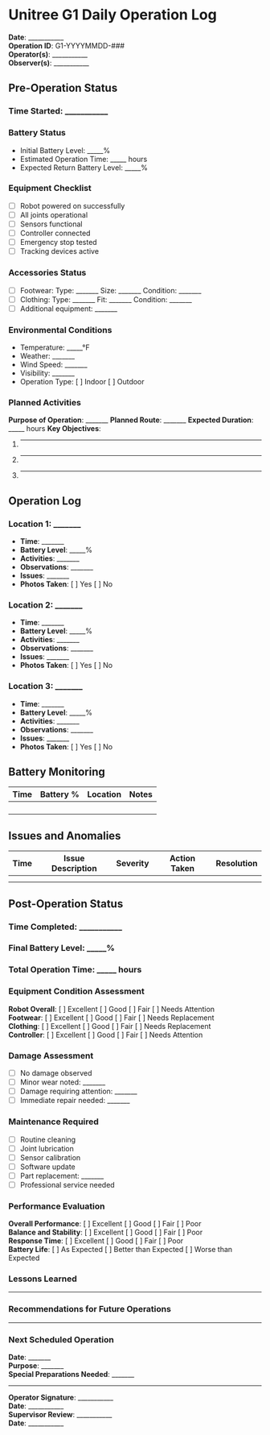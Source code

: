 # Unitree G1 Daily Operation Log

**Date**: ___________  
**Operation ID**: G1-YYYYMMDD-###  
**Operator(s)**: ___________  
**Observer(s)**: ___________  

## Pre-Operation Status

### Time Started: ___________

### Battery Status
- Initial Battery Level: _____%
- Estimated Operation Time: _____ hours
- Expected Return Battery Level: _____%

### Equipment Checklist
- [ ] Robot powered on successfully
- [ ] All joints operational
- [ ] Sensors functional
- [ ] Controller connected
- [ ] Emergency stop tested
- [ ] Tracking devices active

### Accessories Status
- [ ] Footwear: Type: _______ Size: _______ Condition: _______
- [ ] Clothing: Type: _______ Fit: _______ Condition: _______
- [ ] Additional equipment: _______

### Environmental Conditions
- Temperature: _____°F
- Weather: _______
- Wind Speed: _______
- Visibility: _______
- Operation Type: [ ] Indoor [ ] Outdoor

### Planned Activities
**Purpose of Operation**: _______
**Planned Route**: _______
**Expected Duration**: _____ hours
**Key Objectives**: 
1. _______
2. _______
3. _______

## Operation Log

### Location 1: _______
- **Time**: _______
- **Battery Level**: _____%
- **Activities**: _______
- **Observations**: _______
- **Issues**: _______
- **Photos Taken**: [ ] Yes [ ] No

### Location 2: _______
- **Time**: _______
- **Battery Level**: _____%
- **Activities**: _______
- **Observations**: _______
- **Issues**: _______
- **Photos Taken**: [ ] Yes [ ] No

### Location 3: _______
- **Time**: _______
- **Battery Level**: _____%
- **Activities**: _______
- **Observations**: _______
- **Issues**: _______
- **Photos Taken**: [ ] Yes [ ] No

## Battery Monitoring
| Time | Battery % | Location | Notes |
|------|-----------|----------|-------|
|      |           |          |       |
|      |           |          |       |
|      |           |          |       |
|      |           |          |       |

## Issues and Anomalies
| Time | Issue Description | Severity | Action Taken | Resolution |
|------|-------------------|----------|--------------|------------|
|      |                   |          |              |            |
|      |                   |          |              |            |

## Post-Operation Status

### Time Completed: ___________
### Final Battery Level: _____%
### Total Operation Time: _____ hours

### Equipment Condition Assessment
**Robot Overall**: [ ] Excellent [ ] Good [ ] Fair [ ] Needs Attention  
**Footwear**: [ ] Excellent [ ] Good [ ] Fair [ ] Needs Replacement  
**Clothing**: [ ] Excellent [ ] Good [ ] Fair [ ] Needs Replacement  
**Controller**: [ ] Excellent [ ] Good [ ] Fair [ ] Needs Attention  

### Damage Assessment
- [ ] No damage observed
- [ ] Minor wear noted: _______
- [ ] Damage requiring attention: _______
- [ ] Immediate repair needed: _______

### Maintenance Required
- [ ] Routine cleaning
- [ ] Joint lubrication
- [ ] Sensor calibration
- [ ] Software update
- [ ] Part replacement: _______
- [ ] Professional service needed

### Performance Evaluation
**Overall Performance**: [ ] Excellent [ ] Good [ ] Fair [ ] Poor  
**Balance and Stability**: [ ] Excellent [ ] Good [ ] Fair [ ] Poor  
**Response Time**: [ ] Excellent [ ] Good [ ] Fair [ ] Poor  
**Battery Life**: [ ] As Expected [ ] Better than Expected [ ] Worse than Expected  

### Lessons Learned
_______

### Recommendations for Future Operations
_______

### Next Scheduled Operation
**Date**: _______  
**Purpose**: _______  
**Special Preparations Needed**: _______

---
**Operator Signature**: ___________  
**Date**: ___________  
**Supervisor Review**: ___________  
**Date**: ___________